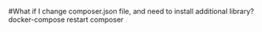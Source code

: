 #What if I change composer.json file, and need to install additional library?
docker-compose restart composer
